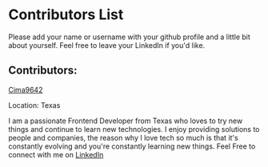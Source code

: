 # Contributors List

Please add your name or username with your github profile and a little bit about yourself. Feel free to leave your LinkedIn if you'd like.

## Contributors:

[Cima9642](https://github.com/Cima9642)

Location: Texas

I am a passionate Frontend Developer from Texas who loves to try new things and continue to learn new technologies. I enjoy providing solutions to people and companies, the reason why I love tech so much is that it's constantly evolving and you're constantly learning new things. Feel Free to connect with me on [LinkedIn](https://www.linkedin.com/in/carlosfxv/)
